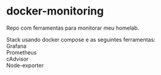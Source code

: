 # docker-monitoring

Repo com ferramentas para monitorar meu homelab.

Stack usando docker compose e as seguintes ferramentas:  
Grafana  
Prometheus  
cAdvisor  
Node-exporter  
